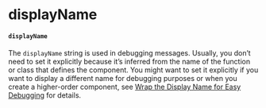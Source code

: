 # displayName

#### `displayName` <a href="#displayname" id="displayname"></a>

The `displayName` string is used in debugging messages. Usually, you don’t need to set it explicitly because it’s inferred from the name of the function or class that defines the component. You might want to set it explicitly if you want to display a different name for debugging purposes or when you create a higher-order component, see [Wrap the Display Name for Easy Debugging](https://devdocs.io/react/higher-order-components#convention-wrap-the-display-name-for-easy-debugging) for details.
